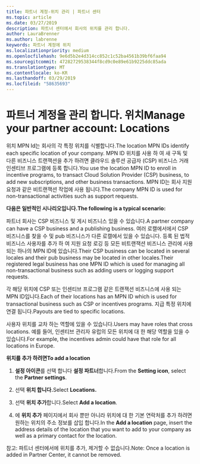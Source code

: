```yaml
---
title: 파트너 계정-위치 관리 | 파트너 센터
ms.topic: article
ms.date: 03/27/2019
description: 파트너 센터에서 회사의 위치를 관리 합니다.
author: LauraBrenner
ms.author: labrenne
keywords: 파트너 계정에 위치
ms.localizationpriority: medium
ms.openlocfilehash: 9e6d5b2e4d314cc852c1c52ba4561b39bf6faa94
ms.sourcegitcommit: 47282729538344f8cd9c0e89e61b9225ddc85ada
ms.translationtype: MT
ms.contentlocale: ko-KR
ms.lasthandoff: 03/29/2019
ms.locfileid: "58635693"
---
```

# <a name="manage-your-partner-account-locations"></a><span data-ttu-id="6f749-104">파트너 계정을 관리 합니다. 위치</span><span class="sxs-lookup"><span data-stu-id="6f749-104">Manage your partner account: Locations</span></span>

<span data-ttu-id="6f749-105">위치 MPN Id는 회사의 각 특정 위치를 식별합니다.</span><span class="sxs-lookup"><span data-stu-id="6f749-105">The location MPN IDs identify each specific location of your company.</span></span> <span data-ttu-id="6f749-106">MPN ID 위치를 사용 하 여 새 구독 및 다른 비즈니스 트랜잭션을 추가 하려면 클라우드 솔루션 공급자 (CSP) 비즈니스 거래 인센티브 프로그램에 등록 합니다.</span><span class="sxs-lookup"><span data-stu-id="6f749-106">You use the location MPN ID to enroll in incentive programs, to transact Cloud Solution Provider (CSP) business, to add new subscriptions, and other business transactions.</span></span> <span data-ttu-id="6f749-107">MPN ID는 회사 지원 요청과 같은 비트랜잭션 작업에 사용 됩니다.</span><span class="sxs-lookup"><span data-stu-id="6f749-107">The company MPN ID is used for non-transactional activities such as support requests.</span></span>

<span data-ttu-id="6f749-108">**다음은 일반적인 시나리오입니다.**</span><span class="sxs-lookup"><span data-stu-id="6f749-108">**The following is a typical scenario:**</span></span> 

<span data-ttu-id="6f749-109">파트너 회사는 CSP 비즈니스 및 게시 비즈니스 있을 수 있습니다.</span><span class="sxs-lookup"><span data-stu-id="6f749-109">A partner company can have a CSP business and a publishing business.</span></span> <span data-ttu-id="6f749-110">여러 로캘에서에서 CSP 비즈니스를 찾을 수 및 pub 비즈니스가 다른 로캘에서 있을 수 있습니다. 등록 된 법적 비즈니스 사용자를 추가 하 여 지원 요청 로깅 등 모든 비트랜잭션 비즈니스 관리에 사용 되는 하나의 MPN ID에 있습니다.</span><span class="sxs-lookup"><span data-stu-id="6f749-110">Their CSP business can be located in several locales and their pub business may be located in other locales.Their registered legal business has one MPN ID which is used for managing all non-transactional business such as adding users or logging support requests.</span></span> 

<span data-ttu-id="6f749-111">각 해당 위치에 CSP 또는 인센티브 프로그램 같은 트랜잭션 비즈니스에 사용 되는 MPN ID입니다.</span><span class="sxs-lookup"><span data-stu-id="6f749-111">Each of their locations has an MPN ID which is used for transactional business such as CSP or incentives programs.</span></span> <span data-ttu-id="6f749-112">지급 특정 위치에 연결 됩니다.</span><span class="sxs-lookup"><span data-stu-id="6f749-112">Payouts are tied to specific locations.</span></span>

<span data-ttu-id="6f749-113">사용자 위치를 교차 하는 역할에 있을 수 있습니다.</span><span class="sxs-lookup"><span data-stu-id="6f749-113">Users may have roles that cross locations.</span></span> <span data-ttu-id="6f749-114">예를 들어, 인센티브 관리자 유럽의 모든 위치에 대 한 해당 역할을 있을 수 있습니다.</span><span class="sxs-lookup"><span data-stu-id="6f749-114">For example, the incentives admin could have that role for all locations in Europe.</span></span>

<span data-ttu-id="6f749-115">**위치를 추가 하려면**</span><span class="sxs-lookup"><span data-stu-id="6f749-115">**To add a location**</span></span>

1. <span data-ttu-id="6f749-116">**설정 아이콘**를 선택 합니다 **설정 파트너**합니다.</span><span class="sxs-lookup"><span data-stu-id="6f749-116">From the **Setting icon**, select the **Partner settings**.</span></span> 

2. <span data-ttu-id="6f749-117">선택 **위치 합니다.**</span><span class="sxs-lookup"><span data-stu-id="6f749-117">Select **Locations.**</span></span>

3. <span data-ttu-id="6f749-118">선택 **위치 추가**합니다.</span><span class="sxs-lookup"><span data-stu-id="6f749-118">Select **Add a location**.</span></span>  

4. <span data-ttu-id="6f749-119">에 **위치 추가** 페이지에서 회사 뿐만 아니라 위치에 대 한 기본 연락처를 추가 하려면 원하는 위치의 주소 정보를 삽입 합니다.</span><span class="sxs-lookup"><span data-stu-id="6f749-119">In the **Add a location** page, insert the address details of the location that you want to add to your company as well as a primary contact for the location.</span></span>

<span data-ttu-id="6f749-120">참고: 파트너 센터에서에 위치를 추가, 제거할 수 없습니다.</span><span class="sxs-lookup"><span data-stu-id="6f749-120">Note: Once a location is added in Partner Center, it cannot be removed.</span></span>

